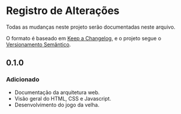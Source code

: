 # Registro de Alterações

Todas as mudanças neste projeto serão documentadas neste arquivo.

O formato é baseado em [Keep a Changelog](https://keepachangelog.com/), e o projeto segue o [Versionamento Semântico](https://semver.org/lang/pt-BR/).

## 0.1.0

### Adicionado

* Documentação da arquitetura web.
* Visão geral do HTML, CSS e Javascript.
* Desenvolvimento do jogo da velha.
